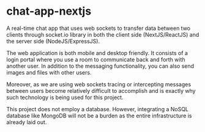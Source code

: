 # chat-app-nextjs



A real-time chat app that uses web sockets to transfer data between two clients through socket.io library in both the client side (NextJS/ReactJS) and 
the server side (NodeJS/ExpressJS).

The web application is both mobile and desktop friendly. It consists of a login portal where you use a room to communicate back and forth with another user.
In addition to the messaging functionality, you can also send images and files with other users.

Moreover, as we are using web sockets tracing or intercepting messages between users become relatively difficult to accomplish and is exactly why such technology is
being used for this project.

This project does not employ a database. However, integrating a NoSQL database like MongoDB will not be a burden as the entire infrastructure is already laid out.
